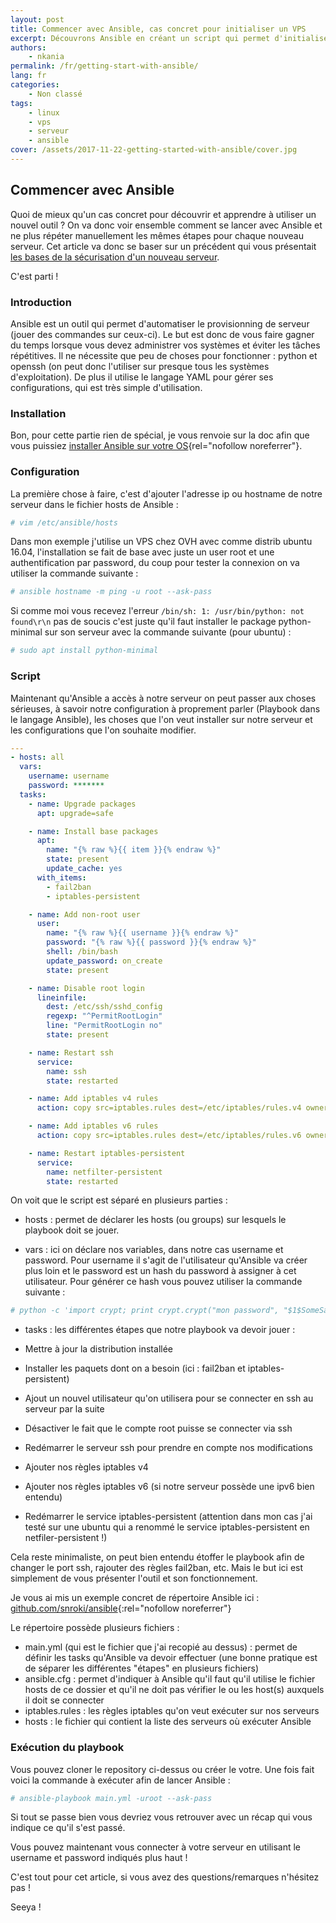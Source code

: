 ```yaml
---
layout: post
title: Commencer avec Ansible, cas concret pour initialiser un VPS
excerpt: Découvrons Ansible en créant un script qui permet d'initialiser un VPS (appliquer les règles de base + sécurité)
authors:
    - nkania
permalink: /fr/getting-start-with-ansible/
lang: fr
categories:
    - Non classé
tags:
    - linux
    - vps
    - serveur
    - ansible
cover: /assets/2017-11-22-getting-started-with-ansible/cover.jpg
---
```


## Commencer avec Ansible

Quoi de mieux qu'un cas concret pour découvrir et apprendre à utiliser un nouvel outil ? On va donc voir ensemble comment se lancer avec Ansible et ne plus répéter manuellement les mêmes étapes pour chaque nouveau serveur. Cet article va donc se baser sur un précédent qui vous présentait [les bases de la sécurisation d'un nouveau serveur](
/fr/securiser-facilement-son-vps-en-quelques-etapes/).

C'est parti !

### Introduction

Ansible est un outil qui permet d'automatiser le provisionning de serveur (jouer des commandes sur ceux-ci). Le but est donc de vous faire gagner du temps lorsque vous devez administrer vos systèmes et éviter les tâches répétitives. Il ne nécessite que peu de choses pour fonctionner : python et openssh (on peut donc l'utiliser sur presque tous les systèmes d'exploitation). De plus il utilise le langage YAML pour gérer ses configurations, qui est très simple d'utilisation.

### Installation

Bon, pour cette partie rien de spécial, je vous renvoie sur la doc afin que vous puissiez [installer Ansible sur votre OS](http://docs.ansible.com/ansible/latest/intro_installation.html#installing-the-control-machine){rel="nofollow noreferrer"}.

### Configuration

La première chose à faire, c'est d'ajouter l'adresse ip ou hostname de notre serveur dans le fichier hosts de Ansible :

```bash
# vim /etc/ansible/hosts
```

Dans mon exemple j'utilise un VPS chez OVH avec comme distrib ubuntu 16.04, l'installation se fait de base avec juste un user root et une authentification par password, du coup pour tester la connexion on va utiliser la commande suivante :

```bash
# ansible hostname -m ping -u root --ask-pass
```

Si comme moi vous recevez l'erreur `/bin/sh: 1: /usr/bin/python: not found\r\n` pas de soucis c'est juste qu'il faut installer le package python-minimal sur son serveur avec la commande suivante (pour ubuntu) :

```bash
# sudo apt install python-minimal
```

### Script

Maintenant qu'Ansible a accès à notre serveur on peut passer aux choses sérieuses, à savoir notre configuration à proprement parler (Playbook dans le langage Ansible), les choses que l'on veut installer sur notre serveur et les configurations que l'on souhaite modifier.

```yaml
---
- hosts: all
  vars:
    username: username
    password: *******
  tasks:
    - name: Upgrade packages
      apt: upgrade=safe

    - name: Install base packages
      apt:
        name: "{% raw %}{{ item }}{% endraw %}"
        state: present
        update_cache: yes
      with_items:
        - fail2ban
        - iptables-persistent

    - name: Add non-root user
      user:
        name: "{% raw %}{{ username }}{% endraw %}"
        password: "{% raw %}{{ password }}{% endraw %}"
        shell: /bin/bash
        update_password: on_create
        state: present

    - name: Disable root login
      lineinfile:
        dest: /etc/ssh/sshd_config
        regexp: "^PermitRootLogin"
        line: "PermitRootLogin no"
        state: present

    - name: Restart ssh
      service:
        name: ssh
        state: restarted

    - name: Add iptables v4 rules
      action: copy src=iptables.rules dest=/etc/iptables/rules.v4 owner=root group=root mode=0644

    - name: Add iptables v6 rules
      action: copy src=iptables.rules dest=/etc/iptables/rules.v6 owner=root group=root mode=0644

    - name: Restart iptables-persistent
      service:
        name: netfilter-persistent
        state: restarted

```

On voit que le script est séparé en plusieurs parties :

 - hosts : permet de déclarer les hosts (ou groups) sur lesquels le playbook doit se jouer.

 - vars : ici on déclare nos variables, dans notre cas username et password. Pour username il s'agit de l'utilisateur qu'Ansible va créer plus loin et le password est un hash du password à assigner à cet utilisateur. Pour générer ce hash vous pouvez utiliser la commande suivante :

```python
# python -c 'import crypt; print crypt.crypt("mon password", "$1$SomeSalt$")'
```

 - tasks : les différentes étapes que notre playbook va devoir jouer :

  - Mettre à jour la distribution installée
  - Installer les paquets dont on a besoin (ici : fail2ban et iptables-persistent)
  - Ajout un nouvel utilisateur qu'on utilisera pour se connecter en ssh au serveur par la suite
  - Désactiver le fait que le compte root puisse se connecter via ssh
  - Redémarrer le serveur ssh pour prendre en compte nos modifications
  - Ajouter nos règles iptables v4
  - Ajouter nos règles iptables v6 (si notre serveur possède une ipv6 bien entendu)
  - Redémarrer le service iptables-persistent (attention dans mon cas j'ai testé sur une ubuntu qui a renommé le service iptables-persistent en netfiler-persistent !)

Cela reste minimaliste, on peut bien entendu étoffer le playbook afin de changer le port ssh, rajouter des règles fail2ban, etc. Mais le but ici est simplement de vous présenter l'outil et son fonctionnement.

Je vous ai mis un exemple concret de répertoire Ansible ici : [github.com/snroki/ansible](https://github.com/snroki/ansible){:rel="nofollow noreferrer"}

Le répertoire possède plusieurs fichiers :

- main.yml (qui est le fichier que j'ai recopié au dessus) : permet de définir les tasks qu'Ansible va devoir effectuer (une bonne pratique est de séparer les différentes "étapes" en plusieurs fichiers)
- ansible.cfg : permet d'indiquer à Ansible qu'il faut qu'il utilise le fichier hosts de ce dossier et qu'il ne doit pas vérifier le ou les host(s) auxquels il doit se connecter
- iptables.rules : les règles iptables qu'on veut exécuter sur nos serveurs
- hosts : le fichier qui contient la liste des serveurs où exécuter Ansible

### Exécution du playbook

Vous pouvez cloner le repository ci-dessus ou créer le votre. Une fois fait voici la commande à exécuter afin de lancer Ansible :

```bash
# ansible-playbook main.yml -uroot --ask-pass
```

Si tout se passe bien vous devriez vous retrouver avec un récap qui vous indique ce qu'il s'est passé.

Vous pouvez maintenant vous connecter à votre serveur en utilisant le username et password indiqués plus haut !

C'est tout pour cet article, si vous avez des questions/remarques n'hésitez pas !

Seeya !

